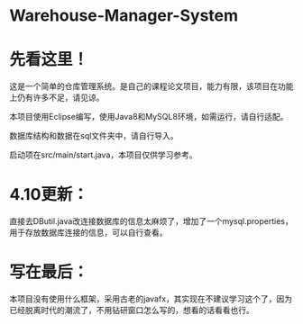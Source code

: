 # Warehouse-Manager-System
# 先看这里！

这是一个简单的仓库管理系统。是自己的课程论文项目，能力有限，该项目在功能上仍有许多不足，请见谅。

本项目使用Eclipse编写，使用Java8和MySQL8环境，如需运行，请自行适配。

数据库结构和数据在sql文件夹中，请自行导入。

启动项在src/main/start.java，本项目仅供学习参考。

# 4.10更新：
直接去DButil.java改连接数据库的信息太麻烦了，增加了一个mysql.properties，用于存放数据库连接的信息，可以自行查看。


# 写在最后：
本项目没有使用什么框架，采用古老的javafx，其实现在不建议学习这个了，因为已经脱离时代的潮流了，不用钻研窗口怎么写的，想看的话看看也行。

